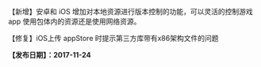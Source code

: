 【新增】安卓和 iOS 增加对本地资源进行版本控制的功能，可以灵活的控制游戏 app 使用包体内的资源还是使用网络资源。

【修复】iOS上传 appStore 时提示第三方库带有x86架构文件的问题

**【发布日期】：2017-11-24**